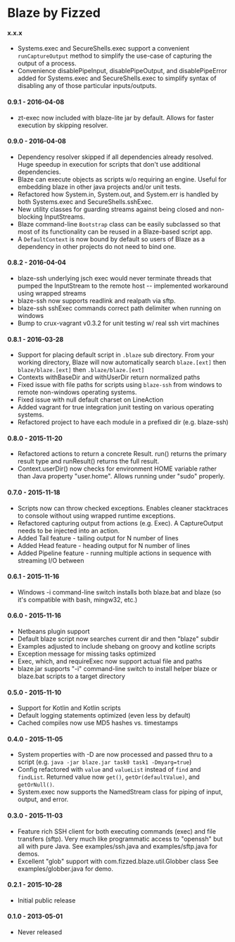 Blaze by Fizzed
===============

#### x.x.x

 - Systems.exec and SecureShells.exec support a convenient `runCaptureOutput`
   method to simplify the use-case of capturing the output of a process.
 - Convenience disablePipeInput, disablePipeOutput, and disablePipeError added
   for Systems.exec and SecureShells.exec to simplify syntax of disabling any
   of those particular inputs/outputs.

#### 0.9.1 - 2016-04-08

 - zt-exec now included with blaze-lite jar by default. Allows for faster
   execution by skipping resolver.

#### 0.9.0 - 2016-04-08

 - Dependency resolver skipped if all dependencies already resolved.  Huge
   speedup in execution for scripts that don't use additional dependencies.
 - Blaze can execute objects as scripts w/o requiring an engine. Useful for
   embedding blaze in other java projects and/or unit tests.
 - Refactored how System.in, System.out, and System.err is handled by both
   Systems.exec and SecureShells.sshExec.
 - New utility classes for guarding streams against being closed and 
   non-blocking InputStreams.
 - Blaze command-line `Bootstrap` class can be easily subclassed so that most
   of its functionality can be reused in a Blaze-based script app.
 - A `DefaultContext` is now bound by default so users of Blaze as a dependency
   in other projects do not need to bind one.

#### 0.8.2 - 2016-04-04

 - blaze-ssh underlying jsch exec would never terminate threads that pumped
   the InputStream to the remote host -- implemented workaround using wrapped
   streams
 - blaze-ssh now supports readlink and realpath via sftp.
 - blaze-ssh sshExec commands correct path delimiter when running on windows
 - Bump to crux-vagrant v0.3.2 for unit testing w/ real ssh virt machines

#### 0.8.1 - 2016-03-28

 - Support for placing default script in  `.blaze` sub directory.  From your
   working directory, Blaze will now automatically search `blaze.[ext]` then 
   `blaze/blaze.[ext]` then `.blaze/blaze.[ext]`
 - Contexts withBaseDir and withUserDir return normalized paths
 - Fixed issue with file paths for scripts using `blaze-ssh` from windows to
   remote non-windows operating systems.
 - Fixed issue with null default charset on LineAction
 - Added vagrant for true integration junit testing on various operating systems.
 - Refactored project to have each module in a prefixed dir (e.g. blaze-ssh)

#### 0.8.0 - 2015-11-20

 - Refactored actions to return a concrete Result.  run() returns the primary
   result type and runResult() returns the full result.
 - Context.userDir() now checks for environment HOME variable rather than
   Java property "user.home".  Allows running under "sudo" properly.

#### 0.7.0 - 2015-11-18

 - Scripts now can throw checked exceptions.  Enables cleaner stacktraces to
   console without using wrapped runtime exceptions.
 - Refactored capturing output from actions (e.g. Exec).  A CaptureOutput needs
   to be injected into an action.
 - Added Tail feature - tailing output for N number of lines
 - Added Head feature - heading output for N number of lines
 - Added Pipeline feature - running multiple actions in sequence with streaming
   I/O between

#### 0.6.1 - 2015-11-16

 - Windows -i command-line switch installs both blaze.bat and blaze (so it's
   compatible with bash, mingw32, etc.)

#### 0.6.0 - 2015-11-16

 - Netbeans plugin support 
 - Default blaze script now searches current dir and then "blaze" subdir
 - Examples adjusted to include shebang on groovy and kotline scripts
 - Exception message for missing tasks optimized
 - Exec, which, and requireExec now support actual file and paths
 - blaze.jar supports "-i" command-line switch to install helper blaze or blaze.bat
   scripts to a target directory

#### 0.5.0 - 2015-11-10

 - Support for Kotlin and Kotlin scripts
 - Default logging statements optimized (even less by default)
 - Cached compiles now use MD5 hashes vs. timestamps

#### 0.4.0 - 2015-11-05

 - System properties with -D are now processed and passed thru to a script
   (e.g. `java -jar blaze.jar task0 task1 -Dmyarg=true`)
 - Config refactored with `value` and `valueList` instead of `find` and `findList`.
   Returned value now `get()`, `getOr(defaultValue)`, and `getOrNull()`.
 - System.exec now supports the NamedStream class for piping of input, output,
   and error.

#### 0.3.0 - 2015-11-03
 
 - Feature rich SSH client for both executing commands (exec) and file transfers
   (sftp). Very much like programmatic access to "openssh" but all with pure Java.
   See examples/ssh.java and examples/sftp.java for demos.
 - Excellent "glob" support with com.fizzed.blaze.util.Globber class
   See examples/globber.java for demo.

#### 0.2.1 - 2015-10-28

 - Initial public release

#### 0.1.0 - 2013-05-01

 - Never released

